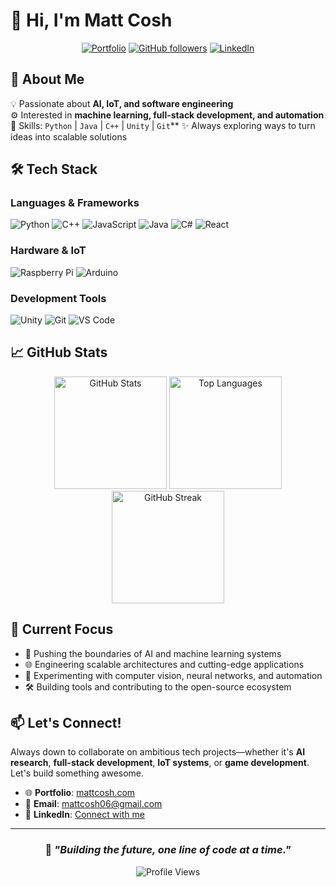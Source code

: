 # 👋 Hi, I'm Matt Cosh

<div align="center">
  
[![Portfolio](https://img.shields.io/badge/Portfolio-mattcosh.com-blue?style=for-the-badge&logo=safari&logoColor=white)](https://mattcosh.com)
[![GitHub followers](https://img.shields.io/github/followers/TheUnknown550?style=for-the-badge&logo=github)](https://github.com/TheUnknown550)
[![LinkedIn](https://img.shields.io/badge/LinkedIn-Connect-blue?style=for-the-badge&logo=linkedin)](https://www.linkedin.com/in/matt-cosh)

</div>

## 🚀 About Me

💡 Passionate about **AI, IoT, and software engineering**  
⚙️ Interested in **machine learning, full-stack development, and automation**  
📌 Skills: `Python` | `Java` | `C++` | `Unity` | `Git`**
✨ Always exploring ways to turn ideas into scalable solutions  

## 🛠️ Tech Stack

### Languages & Frameworks
![Python](https://img.shields.io/badge/Python-3776AB?style=for-the-badge&logo=python&logoColor=white)
![C++](https://img.shields.io/badge/C++-00599C?style=for-the-badge&logo=cplusplus&logoColor=white)
![JavaScript](https://img.shields.io/badge/JavaScript-F7DF1E?style=for-the-badge&logo=javascript&logoColor=black)
![Java](https://img.shields.io/badge/Java-ED8B00?style=for-the-badge&logo=java&logoColor=white)
![C#](https://img.shields.io/badge/C%23-239120?style=for-the-badge&logo=csharp&logoColor=white)
![React](https://img.shields.io/badge/React-20232A?style=for-the-badge&logo=react&logoColor=61DAFB)

### Hardware & IoT
![Raspberry Pi](https://img.shields.io/badge/Raspberry%20Pi-A22846?style=for-the-badge&logo=Raspberry%20Pi&logoColor=white)
![Arduino](https://img.shields.io/badge/Arduino-00979D?style=for-the-badge&logo=Arduino&logoColor=white)

### Development Tools
![Unity](https://img.shields.io/badge/Unity-100000?style=for-the-badge&logo=unity&logoColor=white)
![Git](https://img.shields.io/badge/Git-F05032?style=for-the-badge&logo=git&logoColor=white)
![VS Code](https://img.shields.io/badge/VS%20Code-007ACC?style=for-the-badge&logo=visual-studio-code&logoColor=white)

## 📈 GitHub Stats

<div align="center">
  
<img height="180em" src="https://github-readme-stats.vercel.app/api?username=TheUnknown550&show_icons=true&theme=tokyonight&count_private=true&hide_border=true" alt="GitHub Stats"/>
<img height="180em" src="https://github-readme-stats.vercel.app/api/top-langs/?username=TheUnknown550&layout=compact&theme=tokyonight&hide_border=true" alt="Top Languages"/>

</div>

<div align="center">
  
<img height="180em" src="https://github-readme-streak-stats.herokuapp.com/?user=TheUnknown550&theme=tokyonight&hide_border=true" alt="GitHub Streak"/>

</div>

## 🎯 Current Focus

- 🤖 Pushing the boundaries of AI and machine learning systems
- 🌐 Engineering scalable architectures and cutting-edge applications  
- 🔬 Experimenting with computer vision, neural networks, and automation
- 🛠️ Building tools and contributing to the open-source ecosystem

## 📫 Let's Connect!

Always down to collaborate on ambitious tech projects—whether it's **AI research**, **full-stack development**, **IoT systems**, or **game development**. Let's build something awesome.

- 🌐 **Portfolio**: [mattcosh.com](https://mattcosh.com)
- 📧 **Email**: [mattcosh06@gmail.com](mailto:mattcosh06@gmail.com)
- 💼 **LinkedIn**: [Connect with me](https://www.linkedin.com/in/matt-cosh)

---

<div align="center">

### 💭 *"Building the future, one line of code at a time."*

![Profile Views](https://komarev.com/ghpvc/?username=TheUnknown550&style=flat-square&color=blue)

</div>
